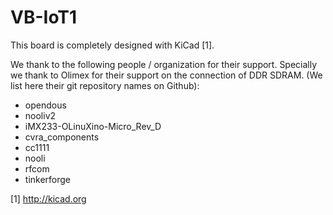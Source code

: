 # VB-IoT1

This board is completely designed with KiCad [1]. 

We thank to the following people / organization for their support. Specially we thank to Olimex for their support on the connection of DDR SDRAM. (We list here their git repository names on Github):
 - opendous
 - nooliv2
 - iMX233-OLinuXino-Micro_Rev_D
 - cvra_components
 - cc1111
 - nooli
 - rfcom
 - tinkerforge


[1] http://kicad.org 
